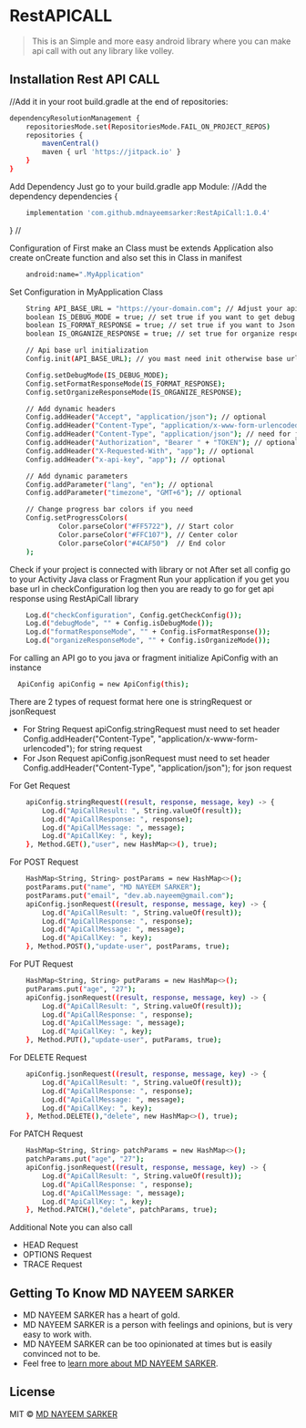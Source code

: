 # RestAPICALL
> This is an Simple and more easy android library where you can make api call with out any library like volley.

## Installation Rest API CALL

//Add it in your root build.gradle at the end of repositories:

```bash
dependencyResolutionManagement {
	repositoriesMode.set(RepositoriesMode.FAIL_ON_PROJECT_REPOS)
	repositories {
		mavenCentral()
		maven { url 'https://jitpack.io' }
	}
}
```

Add Dependency Just go to your build.gradle app Module:
//Add the dependency
dependencies {
```bash
	implementation 'com.github.mdnayeemsarker:RestApiCall:1.0.4'
```
}
//

Configuration of First make an Class must be extends Application also create onCreate function and also set this in Class in manifest
```bash
    android:name=".MyApplication"
```
Set Configuration in MyApplication Class
```bash
    String API_BASE_URL = "https://your-domain.com"; // Adjust your api base url
    boolean IS_DEBUG_MODE = true; // set true if you want to get debug log
    boolean IS_FORMAT_RESPONSE = true; // set true if you want to Json Formated response see more for formated response example
    boolean IS_ORGANIZE_RESPONSE = true; // set true for organize response see more for organize response example

    // Api base url initialization
    Config.init(API_BASE_URL); // you mast need init otherwise base url not connected with library

    Config.setDebugMode(IS_DEBUG_MODE);
    Config.setFormatResponseMode(IS_FORMAT_RESPONSE);
    Config.setOrganizeResponseMode(IS_ORGANIZE_RESPONSE);

    // Add dynamic headers
    Config.addHeader("Accept", "application/json"); // optional
    Config.addHeader("Content-Type", "application/x-www-form-urlencoded"); // need for string request
    Config.addHeader("Content-Type", "application/json"); // need for json request
    Config.addHeader("Authorization", "Bearer " + "TOKEN"); // optional
    Config.addHeader("X-Requested-With", "app"); // optional
    Config.addHeader("x-api-key", "app"); // optional

    // Add dynamic parameters
    Config.addParameter("lang", "en"); // optional
    Config.addParameter("timezone", "GMT+6"); // optional

    // Change progress bar colors if you need
    Config.setProgressColors(
            Color.parseColor("#FF5722"), // Start color
            Color.parseColor("#FFC107"), // Center color
            Color.parseColor("#4CAF50")  // End color
    );
```

Check if your project is connected with library or not
After set all config go to your Activity Java class or Fragment Run your application if you get you base url in checkConfiguration log then you are ready to go for get api response using RestApiCall library
```bash
    Log.d("checkConfiguration", Config.getCheckConfig());
    Log.d("debugMode", "" + Config.isDebugMode());
    Log.d("formatResponseMode", "" + Config.isFormatResponse());
    Log.d("organizeResponseMode", "" + Config.isOrganizeMode());
```

For calling an API go to you java or fragment initialize ApiConfig with an instance 
```bash
  ApiConfig apiConfig = new ApiConfig(this);
```

There are 2 types of request format here one is stringRequest or jsonRequest
* For String Request apiConfig.stringRequest must need to set header Config.addHeader("Content-Type", "application/x-www-form-urlencoded"); for string request
* For Json Request apiConfig.jsonRequest must need to set header Config.addHeader("Content-Type", "application/json"); for json request

For Get Request
```bash
    apiConfig.stringRequest((result, response, message, key) -> {
        Log.d("ApiCallResult: ", String.valueOf(result));
        Log.d("ApiCallResponse: ", response);
        Log.d("ApiCallMessage: ", message);
        Log.d("ApiCallKey: ", key);
    }, Method.GET(),"user", new HashMap<>(), true);
```

For POST Request
```bash
    HashMap<String, String> postParams = new HashMap<>();
    postParams.put("name", "MD NAYEEM SARKER");
    postParams.put("email", "dev.ab.nayeem@gmail.com");
    apiConfig.jsonRequest((result, response, message, key) -> {
        Log.d("ApiCallResult: ", String.valueOf(result));
        Log.d("ApiCallResponse: ", response);
        Log.d("ApiCallMessage: ", message);
        Log.d("ApiCallKey: ", key);
    }, Method.POST(),"update-user", postParams, true);
```

For PUT Request
```bash
    HashMap<String, String> putParams = new HashMap<>();
    putParams.put("age", "27");
    apiConfig.jsonRequest((result, response, message, key) -> {
        Log.d("ApiCallResult: ", String.valueOf(result));
        Log.d("ApiCallResponse: ", response);
        Log.d("ApiCallMessage: ", message);
        Log.d("ApiCallKey: ", key);
    }, Method.PUT(),"update-user", putParams, true);
```

For DELETE Request
```bash
    apiConfig.jsonRequest((result, response, message, key) -> {
        Log.d("ApiCallResult: ", String.valueOf(result));
        Log.d("ApiCallResponse: ", response);
        Log.d("ApiCallMessage: ", message);
        Log.d("ApiCallKey: ", key);
    }, Method.DELETE(),"delete", new HashMap<>(), true);
```

For PATCH Request
```bash
    HashMap<String, String> patchParams = new HashMap<>();
    patchParams.put("age", "27");
    apiConfig.jsonRequest((result, response, message, key) -> {
        Log.d("ApiCallResult: ", String.valueOf(result));
        Log.d("ApiCallResponse: ", response);
        Log.d("ApiCallMessage: ", message);
        Log.d("ApiCallKey: ", key);
    }, Method.PATCH(),"delete", patchParams, true);
```

Additional Note you can also call 
* HEAD Request 
* OPTIONS Request 
* TRACE Request 

## Getting To Know MD NAYEEM SARKER

* MD NAYEEM SARKER has a heart of gold.
* MD NAYEEM SARKER is a person with feelings and opinions, but is very easy to work with.
* MD NAYEEM SARKER can be too opinionated at times but is easily convinced not to be.
* Feel free to [learn more about MD NAYEEM SARKER](https://github.com/mdnayeemsarker).

## License

MIT © [MD NAYEEM SARKER](https://github.com/mdnayeemsarker)
